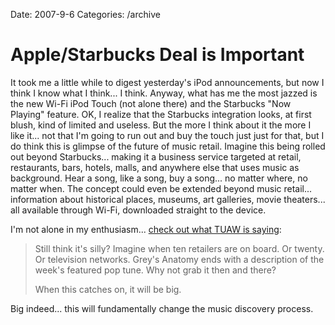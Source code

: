 Date: 2007-9-6
Categories: /archive

# Apple/Starbucks Deal is Important

It took me a little while to digest yesterday's iPod announcements, but now I think I know what I think... I think.  Anyway, what has me the most jazzed is the new Wi-Fi iPod Touch (not alone there) and the Starbucks "Now Playing" feature.  OK, I realize that the Starbucks integration looks, at first blush, kind of limited and useless. But the more I think about it the more I like it... not that I'm going to run out and buy the touch just just for that, but I do think this is glimpse of the future of music retail.  Imagine this being rolled out beyond Starbucks... making it a business service targeted at retail, restaurants, bars, hotels, malls, and anywhere else that uses music as background.  Hear a song, like a song, buy a song... no matter where, no matter when.  The concept could even be extended beyond music retail... information about historical places, museums, art galleries, movie theaters... all available through Wi-Fi, downloaded straight to the device.

I'm not alone in my enthusiasm... <a href="http://www.tuaw.com/2007/09/05/apple-and-starbucks-sitting-in-a-tree/">check out what TUAW is saying</a>:
<blockquote>Still think it's silly? Imagine when ten retailers are on board. Or twenty. Or television networks. Grey's Anatomy ends with a description of the week's featured pop tune. Why not grab it then and there?

When this catches on, it will be big.</blockquote>
Big indeed... this will fundamentally change the music discovery process.
